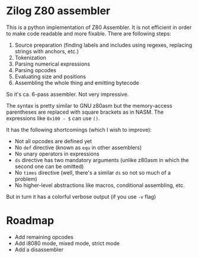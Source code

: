 # Zilog Z80 assembler


This is a python implementation of Z80 Assembler. It is not efficient in order
to make code readable and more fixable. There are following steps:

1. Source preparation (finding labels and includes using regexes, replacing strings with anchors, etc.)
2. Tokenization
3. Parsing numerical expressions
4. Parsing opcodes
5. Evaluating size and positions
6. Assembling the whole thing and emitting bytecode

So it's ca. 6-pass assembler. Not very impressive.

The syntax is pretty similar to GNU z80asm but the memory-access parentheses
are replaced with square brackets as in NASM. The expressions like `0x100 - $`
can use `()`.

It has the following shortcomings (which I wish to improve):
* Not all opcodes are defined yet
* No `def` directive (known as `equ` in other assemblers)
* No unary operators in expressions
* `ds` directive has two mandatory arguments (unlike z80asm in which the second one can be omitted)
* No `times` directive (well, there's a similar `ds` so not so much of a problem)
* No higher-level abstractions like macros, conditional assembling, etc.

But in turn it has a colorful verbose output (if you use `-v` flag)

# Roadmap

* Add remaining opcodes
* Add i8080 mode, mixed mode, strict mode
* Add a disassembler
